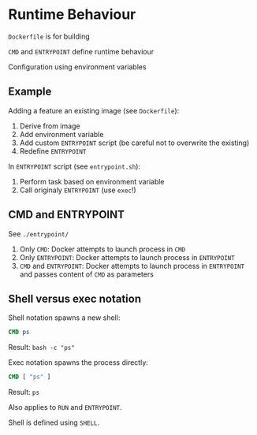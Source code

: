# Runtime Behaviour

`Dockerfile` is for building

`CMD` and `ENTRYPOINT` define runtime behaviour

Configuration using environment variables

## Example

Adding a feature an existing image (see `Dockerfile`):

1. Derive from image
2. Add environment variable
3. Add custom `ENTRYPOINT` script (be careful not to overwrite the existing)
4. Redefine `ENTRYPOINT`

In `ENTRYPOINT` script (see `entrypoint.sh`):

1. Perform task based on environment variable
2. Call originaly `ENTRYPOINT` (use `exec`!)

## CMD and ENTRYPOINT

See `./entrypoint/`

1. Only `CMD`: Docker attempts to launch process in `CMD`
2. Only `ENTRYPOINT`: Docker attempts to launch process in `ENTRYPOINT`
3. `CMD` and `ENTRYPOINT`: Docker attempts to launch process in `ENTRYPOINT` and passes content of `CMD` as parameters

## Shell versus exec notation

Shell notation spawns a new shell:

```Dockerfile
CMD ps
```

Result: `bash -c "ps"`

Exec notation spawns the process directly:

```Dockerfile
CMD [ "ps" ]
```

Result: `ps`

Also applies to `RUN` and `ENTRYPOINT`.

Shell is defined using `SHELL`.